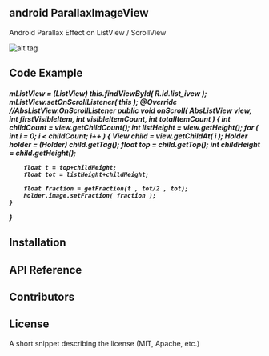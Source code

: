

## android ParallaxImageView
Android Parallax Effect on ListView / ScrollView

![alt tag](https://raw.githubusercontent.com/milkmidi/android_parallaxImageView/master/preview.gif)


## Code Example

<h5>
mListView = (ListView) this.findViewById( R.id.list_ivew );
mListView.setOnScrollListener( this );
@Override   //AbsListView.OnScrollListener
public void onScroll( AbsListView view, int firstVisibleItem, int visibleItemCount, int totalItemCount ) {
    int childCount = view.getChildCount();
    int listHeight = view.getHeight();
    for ( int i = 0; i < childCount; i++ ) {
        View child = view.getChildAt( i );
        Holder holder = (Holder) child.getTag();
        float top = child.getTop();
        int childHeight = child.getHeight();

        float t = top+childHeight;
        float tot = listHeight+childHeight;

        float fraction = getFraction(t , tot/2 , tot);
        holder.image.setFraction( fraction );
    }
}
</h5>

## Installation

## API Reference

## Contributors

## License

A short snippet describing the license (MIT, Apache, etc.)